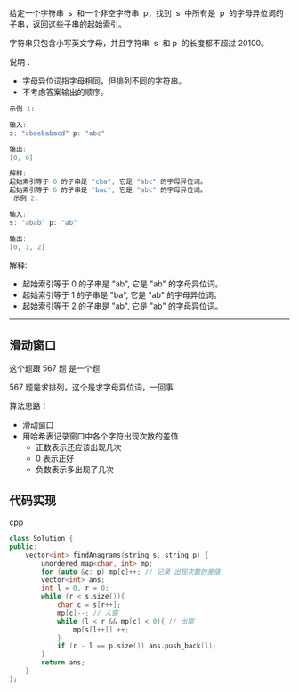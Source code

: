 给定一个字符串  s  和一个非空字符串  p，找到  s  中所有是  p  的字母异位词的子串，返回这些子串的起始索引。

字符串只包含小写英文字母，并且字符串  s  和 p  的长度都不超过 20100。

说明：

- 字母异位词指字母相同，但排列不同的字符串。
- 不考虑答案输出的顺序。

```cpp
示例 1:

输入:
s: "cbaebabacd" p: "abc"

输出:
[0, 6]

解释:
起始索引等于 0 的子串是 "cba", 它是 "abc" 的字母异位词。
起始索引等于 6 的子串是 "bac", 它是 "abc" 的字母异位词。
 示例 2:

输入:
s: "abab" p: "ab"

输出:
[0, 1, 2]
```

解释:

- 起始索引等于 0 的子串是 "ab", 它是 "ab" 的字母异位词。
- 起始索引等于 1 的子串是 "ba", 它是 "ab" 的字母异位词。
- 起始索引等于 2 的子串是 "ab", 它是 "ab" 的字母异位词。

---

## 滑动窗口

这个题跟 567 题 是一个题

567 题是求排列，这个是求字母异位词，一回事

算法思路：

- 滑动窗口
- 用哈希表记录窗口中各个字符出现次数的差值
  - 正数表示还应该出现几次
  - 0 表示正好
  - 负数表示多出现了几次

## 代码实现

cpp

```cpp
class Solution {
public:
    vector<int> findAnagrams(string s, string p) {
        unordered_map<char, int> mp;
        for (auto &c: p) mp[c]++; // 记录 出现次数的差值
        vector<int> ans;
        int l = 0, r = 0;
        while (r < s.size()){
            char c = s[r++];
            mp[c]--; // 入窗
            while (l < r && mp[c] < 0){ // 出窗
                mp[s[l++]] ++;
            }
            if (r - l == p.size()) ans.push_back(l);
        }
        return ans;
    }
};
```
